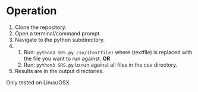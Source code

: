 # Operation
1. Clone the repository.
2. Open a terminal/command prompt.
3. Navigate to the python subdirectory.
4.
    1. Run:   ```python3 SRS.py csv/(textfile)``` where (textfile) is replaced with the file you want to run against. **OR**
    2. Run:   ```python3 SRS.py``` to run against all files in the csv directory.
5. Results are in the output directories.

Only tested on Linux/OSX.

